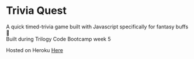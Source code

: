 # Trivia Quest

A quick timed-trivia game built with Javascript specifically for fantasy buffs :crystal_ball:   
Built during Trilogy Code Bootcamp week 5

Hosted on Heroku [Here](https://pacific-retreat-92343.herokuapp.com/)
